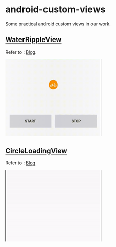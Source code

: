 # android-custom-views
Some practical android custom views in our work.

## [WaterRippleView](https://github.com/Mike-bel/android-custom-views/blob/master/app/src/main/java/com/yifeng/view/view/WaterRippleView.java)

Refer to : [Blog](http://yifeng.studio/2017/07/24/android-custom-views-water-ripple-effect/).

<img src="pictures/1501938136.gif?raw=true" width="300" />

## [CircleLoadingView](https://github.com/Mike-bel/android-custom-views/blob/master/app/src/main/java/com/yifeng/view/view/CircleLoadingView.java)

Refer to : [Blog](http://yifeng.studio/2017/08/04/android-custom-views-circle-loading-view/)

<img src="pictures/1501857864.gif?raw=true" width="300" />


